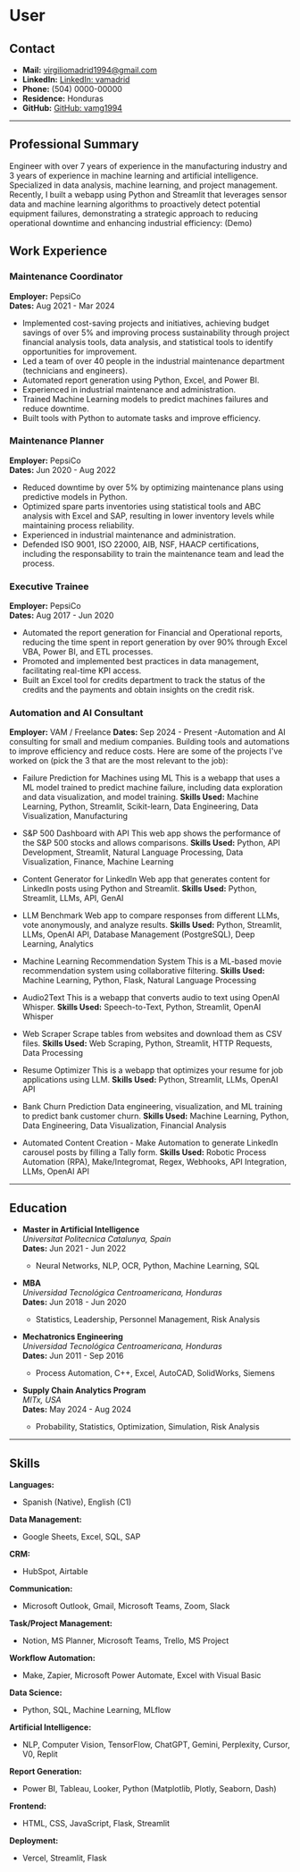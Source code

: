 # User  

## Contact  
- **Mail:** [virgiliomadrid1994@gmail.com](mailto:virgiliomadrid1994@gmail.com)  
- **LinkedIn:** [LinkedIn: vamadrid](https://www.linkedin.com/in/vamadrid/)  
- **Phone:** (504) 0000-00000  
- **Residence:** Honduras  
- **GitHub:** [GitHub: vamg1994](https://github.com/vamg1994)  

---

## Professional Summary  
Engineer with over 7 years of experience in the manufacturing industry and 3 years of experience in   machine learning and artificial intelligence. Specialized in data analysis, machine learning, and project management. Recently, I built a webapp using Python and Streamlit that leverages sensor data and machine learning algorithms to proactively detect potential equipment failures, demonstrating a strategic approach to reducing operational downtime and enhancing industrial efficiency: (Demo)

## Work Experience  

### Maintenance Coordinator  
**Employer:** PepsiCo  
**Dates:** Aug 2021 - Mar 2024  
- Implemented cost-saving projects and initiatives, achieving budget savings of over 5% and improving process sustainability through project financial analysis tools, data analysis, and statistical tools to identify opportunities for improvement.  
- Led a team of over 40 people in the industrial maintenance department (technicians and engineers).  
- Automated report generation using Python, Excel, and Power BI.  
- Experienced in industrial maintenance and administration.
- Trained Machine Learning models to predict machines failures and reduce downtime.
- Built tools with Python to automate tasks and improve efficiency.

### Maintenance Planner  
**Employer:** PepsiCo  
**Dates:** Jun 2020 - Aug 2022  
- Reduced downtime by over 5% by optimizing maintenance plans using predictive models in Python.  
- Optimized spare parts inventories using statistical tools and ABC analysis with Excel and SAP, resulting in lower inventory levels while maintaining process reliability.  
- Experienced in industrial maintenance and administration.
- Defended ISO 9001, ISO 22000, AIB, NSF, HAACP certifications, including the responsability to train the maintenance team and lead the process.

### Executive Trainee  
**Employer:** PepsiCo  
**Dates:** Aug 2017 - Jun 2020  
- Automated the report generation for Financial and Operational reports, reducing the time spent in report generation by over 90% through Excel VBA, Power BI, and ETL processes.  
- Promoted and implemented best practices in data management, facilitating real-time KPI access.  
- Built an Excel tool for credits department to track the status of the credits and the payments and obtain insights on the credit risk.

### Automation and AI Consultant
**Employer:** VAM / Freelance
**Dates:** Sep 2024 - Present
-Automation and AI consulting for small and medium companies. Building tools and automations to improve efficiency and reduce costs. Here are some of the projects I've worked on (pick the 3 that are the most relevant to the job):

- Failure Prediction for Machines using ML
This is a webapp that uses a ML model trained to predict machine failure, including data exploration and data visualization, and model training.
**Skills Used:** Machine Learning, Python, Streamlit, Scikit-learn, Data Engineering, Data Visualization, Manufacturing  

- S&P 500 Dashboard with API
This web app shows the performance of the S&P 500 stocks and allows comparisons.
**Skills Used:** Python, API Development, Streamlit, Natural Language Processing, Data Visualization, Finance, Machine Learning  

- Content Generator for LinkedIn
Web app that generates content for LinkedIn posts using Python and Streamlit.
**Skills Used:** Python, Streamlit, LLMs, API, GenAI  

- LLM Benchmark
Web app to compare responses from different LLMs, vote anonymously, and analyze results.
**Skills Used:** Python, Streamlit, LLMs, OpenAI API, Database Management (PostgreSQL), Deep Learning, Analytics  

- Machine Learning Recommendation System
This is a ML-based movie recommendation system using collaborative filtering.
**Skills Used:** Machine Learning, Python, Flask, Natural Language Processing  

- Audio2Text
This is a webapp that converts audio to text using OpenAI Whisper.
**Skills Used:** Speech-to-Text, Python, Streamlit, OpenAI Whisper  

- Web Scraper
Scrape tables from websites and download them as CSV files.
**Skills Used:** Web Scraping, Python, Streamlit, HTTP Requests, Data Processing  

- Resume Optimizer
This is a webapp that optimizes your resume for job applications using LLM.
**Skills Used:** Python, Streamlit, LLMs, OpenAI API  

- Bank Churn Prediction
Data engineering, visualization, and ML training to predict bank customer churn.
**Skills Used:** Machine Learning, Python, Data Engineering, Data Visualization, Financial Analysis  

- Automated Content Creation - Make
Automation to generate LinkedIn carousel posts by filling a Tally form.
**Skills Used:** Robotic Process Automation (RPA), Make/Integromat, Regex, Webhooks, API Integration, LLMs, OpenAI API  

---

## Education  

- **Master in Artificial Intelligence**  
  *Universitat Politecnica Catalunya, Spain*  
  **Dates:** Jun 2021 - Jun 2022  
  - Neural Networks, NLP, OCR, Python, Machine Learning, SQL  

- **MBA**  
  *Universidad Tecnológica Centroamericana, Honduras*  
  **Dates:** Jun 2018 - Jun 2020  
  - Statistics, Leadership, Personnel Management, Risk Analysis  

- **Mechatronics Engineering**  
  *Universidad Tecnológica Centroamericana, Honduras*  
  **Dates:** Jun 2011 - Sep 2016  
  - Process Automation, C++, Excel, AutoCAD, SolidWorks, Siemens  

- **Supply Chain Analytics Program**  
  *MITx, USA*  
  **Dates:** May 2024 - Aug 2024  
  - Probability, Statistics, Optimization, Simulation, Risk Analysis  

---

## Skills  

**Languages:**  
- Spanish (Native), English (C1)  

**Data Management:**  
- Google Sheets, Excel, SQL, SAP  

**CRM:**  
- HubSpot, Airtable  

**Communication:**  
- Microsoft Outlook, Gmail, Microsoft Teams, Zoom, Slack

**Task/Project Management:**  
- Notion, MS Planner, Microsoft Teams, Trello, MS Project  

**Workflow Automation:**  
- Make, Zapier, Microsoft Power Automate, Excel with Visual Basic  

**Data Science:**  
- Python, SQL, Machine Learning, MLflow  

**Artificial Intelligence:**  
- NLP, Computer Vision, TensorFlow, ChatGPT, Gemini, Perplexity, Cursor, V0, Replit  

**Report Generation:**  
- Power BI, Tableau, Looker, Python (Matplotlib, Plotly, Seaborn, Dash)

**Frontend:**  
- HTML, CSS, JavaScript, Flask, Streamlit  

**Deployment:**  
- Vercel, Streamlit, Flask  
